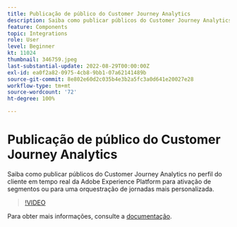 ```yaml
---
title: Publicação de público do Customer Journey Analytics
description: Saiba como publicar públicos do Customer Journey Analytics no perfil do cliente em tempo real da Adobe Experience Platform para ativação de segmentos ou para uma orquestração de jornadas mais personalizada.
feature: Components
topic: Integrations
role: User
level: Beginner
kt: 11024
thumbnail: 346759.jpeg
last-substantial-update: 2022-08-29T00:00:00Z
exl-id: ea0f2a82-0975-4cb8-9bb1-07a62141489b
source-git-commit: 8e802e60d2c035b4e3b2a5fc3a0d641e20027e28
workflow-type: tm+mt
source-wordcount: '72'
ht-degree: 100%

---
```


# Publicação de público do Customer Journey Analytics

Saiba como publicar públicos do Customer Journey Analytics no perfil do cliente em tempo real da Adobe Experience Platform para ativação de segmentos ou para uma orquestração de jornadas mais personalizada.

>[!VIDEO](https://video.tv.adobe.com/v/346759/?quality=12&learn=on)

Para obter mais informações, consulte a [documentação](https://experienceleague.adobe.com/docs/analytics-platform/using/cja-components/audiences/audiences-overview.html?lang=pt-BR).
